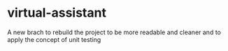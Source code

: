 # virtual-assistant
A new brach to rebuild the project to be more readable and cleaner and to apply the concept of unit testing
